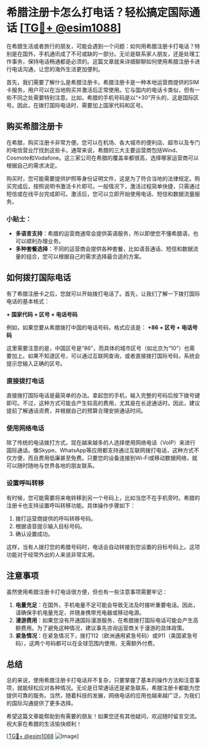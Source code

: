 # 希腊注册卡怎么打电话？轻松搞定国际通话 [[TG💪+ @esim1088](https://t.me/s/esim1088)]

在希腊生活或者旅行的朋友，可能会遇到一个问题：如何用希腊注册卡打电话？特别是在国外，手机通讯成了不可或缺的一部分。无论是联系家人朋友，还是处理工作事务，保持电话畅通都是必须的。这篇文章就来详细聊聊如何使用希腊注册卡进行电话沟通，让您的海外生活更加便利。

首先，我们需要了解什么是希腊注册卡。希腊注册卡是一种本地运营商提供的SIM卡服务，用户可以在当地购买并激活后正常使用。它与国内的电话卡类似，但有一些不同之处需要特别注意。比如，希腊的手机号码是以“+30”开头的，这是国际区号。因此，在拨打国际电话时，需要加上国家代码和区号。

## 购买希腊注册卡

在希腊，购买注册卡非常方便。您可以在机场、各大城市的便利店、超市以及专门的电信营业厅找到这些卡。通常来说，希腊的三大主要运营商包括Wind、Cosmote和Vodafone。这三家公司在希腊的覆盖率都很高，选择哪家运营商可以根据自己的需求决定。

购买时，您可能需要提供护照等身份证明文件，这是为了符合当地的法律规定。购买完成后，按照说明书激活卡片即可。一般情况下，激活过程简单快捷，只需通过短信或在线平台完成即可。激活后，您可以立即开始使用电话、短信和数据流量服务。

### 小贴士：
- **多语言支持**：希腊的运营商通常会提供英语服务，所以即使您不懂希腊语，也可以顺利办理业务。
- **多种套餐选择**：不同的运营商会提供各种套餐，比如语音通话、短信和数据流量的组合，您可以根据自己的需求选择最合适的方案。

## 如何拨打国际电话

有了希腊注册卡之后，您就可以开始拨打电话了。首先，让我们了解一下拨打国际电话的基本格式：

**+ 国家代码 + 区号 + 电话号码**

例如，如果您要从希腊拨打中国的电话号码，格式应该是：
**+86 + 区号 + 电话号码**

这里需要注意的是，中国区号是“86”，而具体的城市区号（如北京为“10”）也需要加上。如果不知道区号，可以通过互联网查询，或者直接拨打国际号码，系统会提示您输入正确的区号。

### 直接拨打电话

直接拨打国际电话是最简单的办法。拿起您的手机，输入完整的号码后按下拨号键即可。不过，这种方式可能会产生较高的费用，尤其是在长途通话时。因此，建议提前了解通话资费，并根据自己的预算合理安排通话时间。

### 使用网络电话

除了传统的电话拨打方式，现在越来越多的人选择使用网络电话（VoIP）来进行国际通话。像Skype、WhatsApp等应用都支持通过互联网拨打电话，这种方式不仅方便，而且费用低廉甚至免费。只要您的设备连接到Wi-Fi或移动数据网络，就可以随时随地与世界各地的朋友联系。

### 设置呼叫转移

有时候，您可能需要将来电转移到另一个号码上，比如当您不在手机旁时。希腊的注册卡也支持设置呼叫转移功能。具体操作步骤如下：
1. 拨打运营商提供的呼叫转移号码。
2. 根据语音提示输入目标号码。
3. 确认设置成功。

这样，当有人拨打您的希腊号码时，电话会自动转接到您设置的目标号码上。这项功能对于经常外出的人来说非常实用。

## 注意事项

虽然使用希腊注册卡打电话很方便，但也有一些注意事项需要牢记：
1. **电量充足**：在国外，手机电量不足可能会导致无法及时接听重要电话。因此，请确保手机电量充足，并随身携带充电器或移动电源。
2. **漫游费用**：如果您没有开通国际漫游服务，在希腊拨打国际电话可能会产生高额费用。为了避免这种情况，建议事先咨询运营商关于漫游的具体政策。
3. **紧急情况**：在紧急情况下，拨打112（欧洲通用紧急号码）或911（美国紧急号码），这两个号码都可以在全球范围内使用，无需额外付费。

## 总结

总的来说，使用希腊注册卡打电话并不复杂，只要掌握了基本的操作方法和注意事项，就能轻松应对各种情况。无论是日常通话还是紧急联系，希腊注册卡都能为您提供可靠的服务。当然，随着科技的发展，网络电话的应用也越来越广泛，为我们的国际沟通提供了更多选择。

希望这篇文章能帮助到有需要的朋友！如果您还有其他疑问，欢迎随时留言交流。祝大家在希腊的生活愉快顺利！

[[TG💪+ @esim1088](https://t.me/s/esim1088) ![Image](https://i.postimg.cc/4NQfJmqS/Snipaste-2025-05-13-00-14-12.png)]